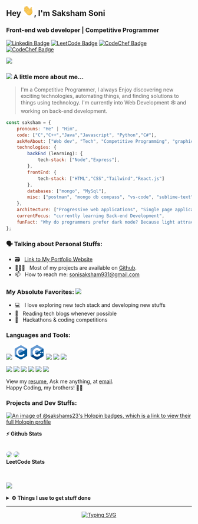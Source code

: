 
## Hey <img alt="Hi" src="./Hi.gif" width="30px" height="30px" />, I'm Saksham Soni 
 ### Front-end web developer | Competitive Programmer
 [![Linkedin Badge](https://img.shields.io/badge/LinkedIn-0077B5?style=for-the-badge&logo=linkedin&logoColor=white)](https://www.linkedin.com/in/saksham-soni-5649a2192/)
[![LeetCode Badge](https://img.shields.io/badge/-LeetCode-FFA116?style=for-the-badge&logo=LeetCode&logoColor=black)](https://leetcode.com/sakshams23/)
[![CodeChef Badge](https://img.shields.io/badge/Codechef-%23B92B27.svg?&style=for-the-badge&logo=Codechef&logoColor=white)](https://www.codechef.com/users/sakshams23)
[![CodeChef Badge](https://img.shields.io/badge/Codeforces-%23B92B27.svg?&style=for-the-badge&logo=Codeforces&logoColor=white)](https://codeforces.com/profile/sakshams23)


 ![](https://komarev.com/ghpvc/?username=sakshams23&label=Profile%20views&color=0e75b6&style=flat-square) &nbsp;
### <img src="https://media.giphy.com/media/VgCDAzcKvsR6OM0uWg/giphy.gif" width="50"> A little more about me... 
> I'm a Competitive Programmer, I always Enjoy discovering new exciting technologies, automating things, and finding solutions to things using technology. I'm currently into Web Development 🕸️ and working on back-end development.
 
```javascript
const saksham = {
    pronouns: "He" | "Him",
    code: ["C","C++","Java","Javascript", "Python","C#"],
    askMeAbout: ["Web dev", "Tech", "Competitive Programming", "graphic designing"],
    technologies: {
        backEnd (learning): {
            tech-stack: ["Node","Express"],
        },
        frontEnd: {
            tech-stack: ["HTML","CSS","Tailwind","React.js"]
        },
        databases: ["mongo", "MySql"],
        misc: ["postman", "mongo db compass", "vs-code", "sublime-text", "android studio", "illustrator"]
    },
    architecture: ["Progressive web applications", "Single page applications"],
    currentFocus: "currently learning Back-end Development",
    funFact: "Why do programmers prefer dark mode? Because light attracts bugs!"
};
```




### 🗣 Talking about Personal Stuffs:

- 🗃️ &nbsp; [Link to My Portfolio Website](https://my-portfolio-saksham.vercel.app/)
- 👨🏻‍💻 &nbsp; Most of my projects are available on [Github](https://github.com/sakshams23).
- 📫 &nbsp; How to reach me: sonisaksham931@gmail.com


### My Absolute Favorites: <img src="https://media.giphy.com/media/mGcNjsfWAjY5AEZNw6/giphy.gif" width="40">

- 💻 &nbsp; I love exploring new tech stack and developing new stuffs
- 📰 &nbsp; Reading tech blogs whenever possible
- 🍕 &nbsp; Hackathons & coding competitions

### Languages and Tools:
<code><img width="4%" src="https://www.vectorlogo.zone/logos/github/github-tile.svg"></code>
<code><img src="https://raw.githubusercontent.com/devicons/devicon/master/icons/c/c-original.svg" alt="c" width="40" height="40"/></code>
<code><img src="https://raw.githubusercontent.com/devicons/devicon/master/icons/cplusplus/cplusplus-original.svg" alt="cplusplus" width="40" height="40"/></code>
<code><img width="4%" src="https://www.vectorlogo.zone/logos/visualstudio_code/visualstudio_code-icon.svg"></code>
<code><img width="4%" src="https://www.vectorlogo.zone/logos/java/java-icon.svg"></code>
<code><img width="4%" src="https://www.vectorlogo.zone/logos/python/python-icon.svg"></code>

<code><img width="4%" src="https://www.vectorlogo.zone/logos/w3_html5/w3_html5-icon.svg"></code>
<code><img width="4%" src="https://www.vectorlogo.zone/logos/w3_css/w3_css-icon.svg"></code>
<code><img width="4%" src="https://www.vectorlogo.zone/logos/kaggle/kaggle-icon.svg"></code>
<code><img width="4%" src="https://www.vectorlogo.zone/logos/usepanda/usepanda-icon.svg"></code>
<code><img width="4%" src="https://www.vectorlogo.zone/logos/tailwindcss/tailwindcss-icon.svg"></code>
<code><img width="4%" src="https://www.vectorlogo.zone/logos/javascript/javascript-icon.svg"></code>








View my [resume](https://drive.google.com/file/d/1a8mohSUJi6WF1wTWic5eHyox3W_ykAwL/view?usp=sharing),
Ask me anything, at [email](mailto:sonisaksham931@gmail.com).
<br>
Happy Coding, my brothers! 💪🏽 <br>
### Projects and Dev Stuffs:
[![An image of @sakshams23's Holopin badges, which is a link to view their full Holopin profile](https://holopin.me/sakshams23)](https://holopin.io/@sakshams23)
 <summary><b>⚡ Github Stats</b></summary>
 <br></br>

 <img style="border-radius:10px" src="https://github-readme-stats.vercel.app/api?username=sakshams23&show_icons=true&theme=radical" />

<img style="border-radius:10px" src="https://github-readme-streak-stats.herokuapp.com/?user=sakshams23&show_icons=true&theme=radical" />
<summary><b> LeetCode Stats </b></summary>
<br></br>

![](https://leetcard.jacoblin.cool/sakshams23/?ext=heatmap)

<details>	
  <br />
  <summary><b>⚙️ Things I use to get stuff done</b></summary>
  	<ul>
  	  <li><b>OS:</b> Windows / Linux</li>
  	  <li><b>Browser: </b> Chrome / Windows Edge</li>
	  <li><b>Code Editor:</b> Visual Studio Code</li>
	  <li><b>To Stay Updated:</b> Dev.to, Medium and Tech YouTube Channels</li>
	</ul>
</details>

---

<div align="center">

[![Typing SVG](https://readme-typing-svg.demolab.com?font=Shadows+Into+Light&pause=1000&color=F7F7F7&width=900&height=95&lines=Thank+you+for+reading%2C+Share+your+%E2%9D%A4%EF%B8%8F+by+starring+some+of+the+repositories+%F0%9F%8C%9F)](https://git.io/typing-svg)
